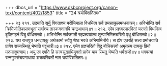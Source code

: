 +++
dbcs_url = "https://www.dsbcproject.org/canon-text/content/402/1853"
title = "24 त्रयोविंशतितमः"

+++
२३
२११. उदयाति सूर्यु विगताश्च मरीचिमाला 
विधमित्व सर्व तमसाकुलमन्धकारम्। 
अविभोन्ति सर्व क्रिमिजोतिकप्राणभूतां 
सर्वांश्च तारकगणानपि चन्द्रआभाम्॥१॥
२१२. एमेव प्रज्ञवरपारमितां चरन्तो 
विधमित्व दृष्टिगहनं विदु बोधिसत्त्वो। 
अभिभोन्ति सर्वजगती रहप्रत्ययांश्च 
शून्यानिमित्तचरितो पृथु बोधिसत्त्वो॥२॥
२१३. यथ राजपुत्र धनदायकु अर्थकामो 
सर्वेषु श्रेष्ठ भवते अभिगामिनीये। 
स ह्येष एतरहि सत्त्व प्रमोचयाति 
प्रागेव राज्यस्थितु भेष्यति पट्टधारी॥३॥
२१४. एमेव प्रज्ञचरितो विदु बोधिसत्त्वो 
अमृतस्य दायकु प्रियो मरुमानुषाणाम्। 
अयु एष एषति हि सत्त्वसुखाभियुक्तो 
प्रागेव याव स्थितु भेष्यति धर्मराजो॥४॥
भगवत्यां रत्नगुणसंचयगाथायां शक्रपरिवर्तो नाम त्रयोविंशतितमः॥
